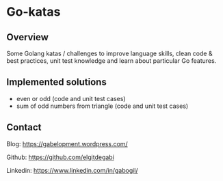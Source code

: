 # Go-katas
## Overview
Some Golang katas / challenges to improve language skills, clean code & best practices, unit test knowledge and learn about particular Go features.
## Implemented solutions
* even or odd (code and unit test cases)
* sum of odd numbers from triangle (code and unit test cases)
## Contact
Blog: https://gabelopment.wordpress.com/

Github: https://github.com/elgitdegabi

Linkedin: https://www.linkedin.com/in/gabogil/
